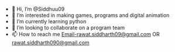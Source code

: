 - 👋 Hi, I’m @Siddhuu09
- 👀 I’m interested in making games, programs and digital animation
- 🌱 I’m currently learning python
- 💞️ I’m looking to collaborate on a program team
- 📫 How to reach me  Email-rawat.siddharth09@gmail.com  OR rawat.siddharth090@gmail.com

<!---
Siddhuu09/Siddhuu09 is a ✨ special ✨ repository because its `README.md` (this file) appears on your GitHub profile.
You can click the Preview link to take a look at your changes.
--->
